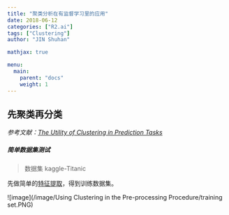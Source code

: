 ```yaml
---
title: "聚类分析在有监督学习里的应用"
date: 2018-06-12
categories: ["R2.ai"]
tags: ["Clustering"]
author: "JIN Shuhan"

mathjax: true

menu:
  main:
    parent: "docs"
    weight: 1
---
```


## 先聚类再分类
*参考文献：[The Utility of Clustering in Prediction Tasks](https://arxiv.org/abs/1509.06163)*

##### 简单数据集测试
> 数据集 kaggle-Titanic

先做简单的[特征提取](https://www.kaggle.com/arthurtok/introduction-to-ensembling-stacking-in-python)，得到训练数据集。
	
![image](/image/Using Clustering in the Pre-processing Procedure/training set.PNG)